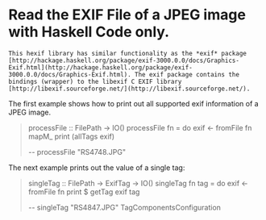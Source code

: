 # Read the EXIF File of a JPEG image with Haskell Code only.

    This hexif library has similar functionality as the *exif* package [http://hackage.haskell.org/package/exif-3000.0.0/docs/Graphics-Exif.html](http://hackage.haskell.org/package/exif-3000.0.0/docs/Graphics-Exif.html). The exif package contains the bindings (wrapper) to the libexif C EXIF library [http://libexif.sourceforge.net/](http://libexif.sourceforge.net/).

The first example shows how to print out all supported exif information of a JPEG image.

> processFile :: FilePath -> IO()
> processFile fn = do
>     exif <- fromFile fn
>     mapM_ print (allTags exif)
>
> -- processFile "RS4748.JPG"

The next example prints out the value of a single tag:

> singleTag :: FilePath -> ExifTag -> IO()
> singleTag fn tag = do
>     exif <- fromFile fn
>     print $ getTag exif tag
> 
> -- singleTag "RS4847.JPG" TagComponentsConfiguration


